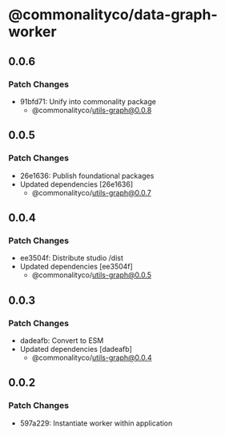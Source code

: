 # @commonalityco/data-graph-worker

## 0.0.6

### Patch Changes

- 91bfd71: Unify into commonality package
  - @commonalityco/utils-graph@0.0.8

## 0.0.5

### Patch Changes

- 26e1636: Publish foundational packages
- Updated dependencies [26e1636]
  - @commonalityco/utils-graph@0.0.7

## 0.0.4

### Patch Changes

- ee3504f: Distribute studio /dist
- Updated dependencies [ee3504f]
  - @commonalityco/utils-graph@0.0.5

## 0.0.3

### Patch Changes

- dadeafb: Convert to ESM
- Updated dependencies [dadeafb]
  - @commonalityco/utils-graph@0.0.4

## 0.0.2

### Patch Changes

- 597a229: Instantiate worker within application
